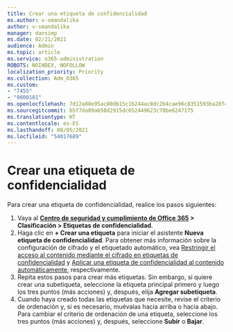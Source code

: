 ```yaml
---
title: Crear una etiqueta de confidencialidad
ms.author: v-smandalika
author: v-smandalika
manager: dansimp
ms.date: 02/21/2021
audience: Admin
ms.topic: article
ms.service: o365-administration
ROBOTS: NOINDEX, NOFOLLOW
localization_priority: Priority
ms.collection: Adm_O365
ms.custom:
- "7455"
- "9000181"
ms.openlocfilehash: 7d12a08e95ac80db15c1b244ac8dc2b4cae96c8351593ba28f4f4a9790dada4f
ms.sourcegitcommit: b5f7da89a650d2915dc652449623c78be6247175
ms.translationtype: HT
ms.contentlocale: es-ES
ms.lasthandoff: 08/05/2021
ms.locfileid: "54017689"
---
```

# <a name="create-a-sensitivity-label"></a>Crear una etiqueta de confidencialidad

Para crear una etiqueta de confidencialidad, realice los pasos siguientes:

1. Vaya al **[Centro de seguridad y cumplimiento de Office 365](https://sip.protection.office.com/) > Clasificación > Etiquetas de confidencialidad**.
2. Haga clic en **+ Crear una etiqueta** para iniciar el asistente **Nueva etiqueta de confidencialidad**. Para obtener más información sobre la configuración de cifrado y el etiquetado automático, vea [Restringir el acceso al contenido mediante el cifrado en etiquetas de confidencialidad](/microsoft-365/compliance/encryption-sensitivity-labels) y [Aplicar una etiqueta de confidencialidad al contenido automáticamente](/microsoft-365/compliance/apply-sensitivity-label-automatically), respectivamente.
3. Repita estos pasos para crear más etiquetas. Sin embargo, si quiere crear una subetiqueta, seleccione la etiqueta principal primero y luego los tres puntos (más acciones) y, después, elija **Agregar subetiqueta**.
4. Cuando haya creado todas las etiquetas que necesite, revise el criterio de ordenación y, si es necesario, muévalas hacia arriba o hacia abajo. Para cambiar el criterio de ordenación de una etiqueta, seleccione los tres puntos (más acciones) y, después, seleccione **Subir** o **Bajar**. 
